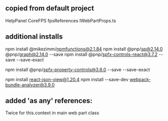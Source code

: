 



## copied from default project
HelpPanel
CoreFPS
fpsReferences
IWebPartProps.ts


## additional installs
npm install @mikezimm/npmfunctions@2.1.84
npm install @pnp/sp@2.14.0 @pnp/graph@2.14.0 --save
npm install @pnp/spfx-controls-react@3.7.2 --save --save-exact


npm install @pnp/spfx-property-controls@3.6.0 --save --save-exact

npm install react-json-view@1.20.4
npm install --save-dev webpack-bundle-analyzer@3.9.0

## added 'as any' references:
Twice for this.context in main web part class